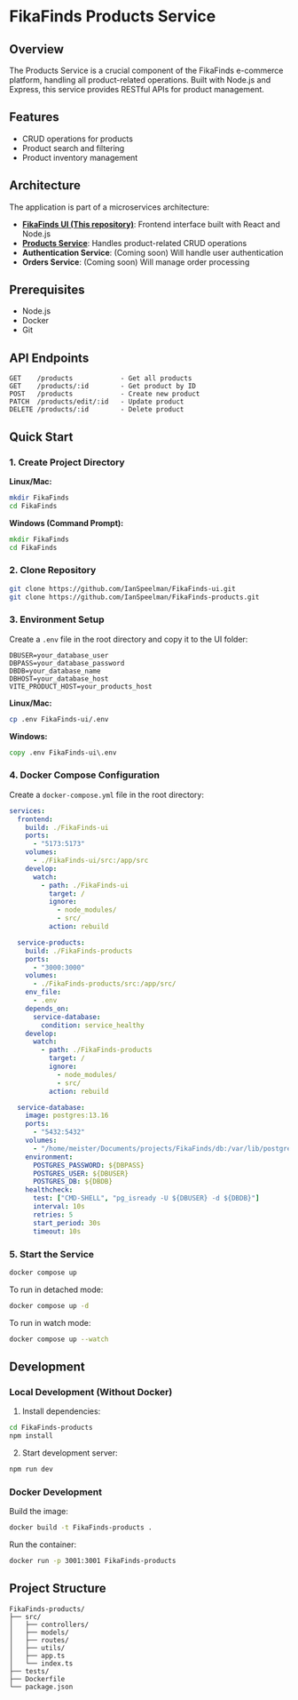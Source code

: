 # FikaFinds Products Service

## Overview

The Products Service is a crucial component of the FikaFinds e-commerce platform, handling all product-related operations. Built with Node.js and Express, this service provides RESTful APIs for product management.

## Features

- CRUD operations for products
- Product search and filtering
- Product inventory management

## Architecture

The application is part of a microservices architecture:

- [**FikaFinds UI (This repository)**](https://github.com/IanSpeelman/FikaFinds-ui): Frontend interface built with React and Node.js
- [**Products Service**](https://github.com/IanSpeelman/FikaFinds-products): Handles product-related CRUD operations
- **Authentication Service**: (Coming soon) Will handle user authentication
- **Orders Service**: (Coming soon) Will manage order processing

## Prerequisites

- Node.js
- Docker
- Git

## API Endpoints

```
GET    /products            - Get all products
GET    /products/:id        - Get product by ID
POST   /products            - Create new product
PATCH  /products/edit/:id   - Update product
DELETE /products/:id        - Delete product
```

## Quick Start

### 1. Create Project Directory

**Linux/Mac:**

```bash
mkdir FikaFinds
cd FikaFinds
```

**Windows (Command Prompt):**

```cmd
mkdir FikaFinds
cd FikaFinds
```

### 2. Clone Repository

```bash
git clone https://github.com/IanSpeelman/FikaFinds-ui.git
git clone https://github.com/IanSpeelman/FikaFinds-products.git
```

### 3. Environment Setup

Create a `.env` file in the root directory and copy it to the UI folder:

```env
DBUSER=your_database_user
DBPASS=your_database_password
DBDB=your_database_name
DBHOST=your_database_host
VITE_PRODUCT_HOST=your_products_host
```

**Linux/Mac:**

```bash
cp .env FikaFinds-ui/.env
```

**Windows:**

```cmd
copy .env FikaFinds-ui\.env
```

### 4. Docker Compose Configuration

Create a `docker-compose.yml` file in the root directory:

```yaml
services:
  frontend:
    build: ./FikaFinds-ui
    ports:
      - "5173:5173"
    volumes:
      - ./FikaFinds-ui/src:/app/src
    develop:
      watch:
        - path: ./FikaFinds-ui
          target: /
          ignore:
            - node_modules/
            - src/
          action: rebuild

  service-products:
    build: ./FikaFinds-products
    ports:
      - "3000:3000"
    volumes:
      - ./FikaFinds-products/src:/app/src/
    env_file:
      - .env
    depends_on:
      service-database:
        condition: service_healthy
    develop:
      watch:
        - path: ./FikaFinds-products
          target: /
          ignore:
            - node_modules/
            - src/
          action: rebuild

  service-database:
    image: postgres:13.16
    ports:
      - "5432:5432"
    volumes:
      - "/home/meister/Documents/projects/FikaFinds/db:/var/lib/postgresql/data"
    environment:
      POSTGRES_PASSWORD: ${DBPASS}
      POSTGRES_USER: ${DBUSER}
      POSTGRES_DB: ${DBDB}
    healthcheck:
      test: ["CMD-SHELL", "pg_isready -U ${DBUSER} -d ${DBDB}"]
      interval: 10s
      retries: 5
      start_period: 30s
      timeout: 10s

```

### 5. Start the Service

```bash
docker compose up
```

To run in detached mode:

```bash
docker compose up -d
```

To run in watch mode:

```bash
docker compose up --watch
```

## Development

### Local Development (Without Docker)

1. Install dependencies:

```bash
cd FikaFinds-products
npm install
```

2. Start development server:

```bash
npm run dev
```

### Docker Development

Build the image:

```bash
docker build -t FikaFinds-products .
```

Run the container:

```bash
docker run -p 3001:3001 FikaFinds-products
```

## Project Structure

```
FikaFinds-products/
├── src/
│   ├── controllers/
│   ├── models/
│   ├── routes/
│   ├── utils/
│   ├── app.ts
│   └── index.ts
├── tests/
├── Dockerfile
└── package.json
```
